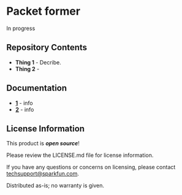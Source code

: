 Packet former
========================================
In progress

Repository Contents
-------------------

* **Thing 1** - Decribe.
* **Thing 2** - 

Documentation
--------------

* **[1]()** - info
* **[2]()** - info



License Information
-------------------

This product is _**open source**_! 

Please review the LICENSE.md file for license information. 

If you have any questions or concerns on licensing, please contact techsupport@sparkfun.com.

Distributed as-is; no warranty is given.

_<COLLABORATION CREDIT>_
